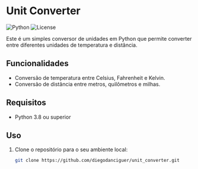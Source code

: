 # Unit Converter

![Python](https://img.shields.io/badge/python-v3.8+-blue.svg) ![License](https://img.shields.io/badge/license-MIT-green.svg)

Este é um simples conversor de unidades em Python que permite converter entre diferentes unidades de temperatura e distância.

## Funcionalidades

- Conversão de temperatura entre Celsius, Fahrenheit e Kelvin.
- Conversão de distância entre metros, quilômetros e milhas.

## Requisitos

- Python 3.8 ou superior

## Uso

1. Clone o repositório para o seu ambiente local:

   ```bash
   git clone https://github.com/diegodanciguer/unit_converter.git

